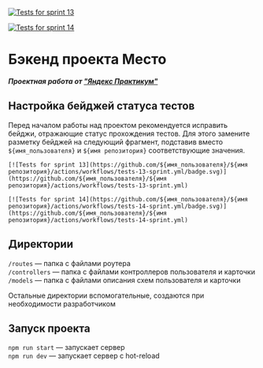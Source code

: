 [![Tests for sprint 13](https://github.com/EkaterinaVokin/express-mesto-gha/actions/workflows/tests-13-sprint.yml/badge.svg)](https://github.com/EkaterinaVokin/express-mesto-gha/actions/workflows/tests-13-sprint.yml) 

[![Tests for sprint 14](https://github.com/EkaterinaVokin/express-mesto-gha/actions/workflows/tests-14-sprint.yml/badge.svg)](https://github.com/EkaterinaVokin/express-mesto-gha/actions/workflows/tests-14-sprint.yml)

# Бэкенд проекта Место
***Проектная работа от ["Яндекс Практикум"](https://practicum.yandex.ru/web/)***



## Настройка бейджей статуса тестов
Перед началом работы над проектом рекомендуется исправить бейджи, отражающие статус прохождения тестов.
Для этого замените разметку бейджей на следующий фрагмент, подставив вместо `${имя_пользователя}` и `${имя репозитория}` соответствующие значения.

```
[![Tests for sprint 13](https://github.com/${имя_пользователя}/${имя репозитория}/actions/workflows/tests-13-sprint.yml/badge.svg)](https://github.com/${имя_пользователя}/${имя репозитория}/actions/workflows/tests-13-sprint.yml) 

[![Tests for sprint 14](https://github.com/${имя_пользователя}/${имя репозитория}/actions/workflows/tests-14-sprint.yml/badge.svg)](https://github.com/${имя_пользователя}/${имя репозитория}/actions/workflows/tests-14-sprint.yml)
```


## Директории

`/routes` — папка с файлами роутера  
`/controllers` — папка с файлами контроллеров пользователя и карточки   
`/models` — папка с файлами описания схем пользователя и карточки  
  
Остальные директории вспомогательные, создаются при необходимости разработчиком

## Запуск проекта

`npm run start` — запускает сервер   
`npm run dev` — запускает сервер с hot-reload

